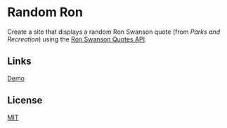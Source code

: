 # Random Ron

Create a site that displays a random Ron Swanson quote (from *Parks and Recreation*) using the [Ron Swanson Quotes API](https://github.com/jamesseanwright/ron-swanson-quotes).

## Links

[Demo](https://meterrill.github.io/vanilla-js-academy/13-random-ron/)

## License
[MIT](https://choosealicense.com/licenses/mit/)